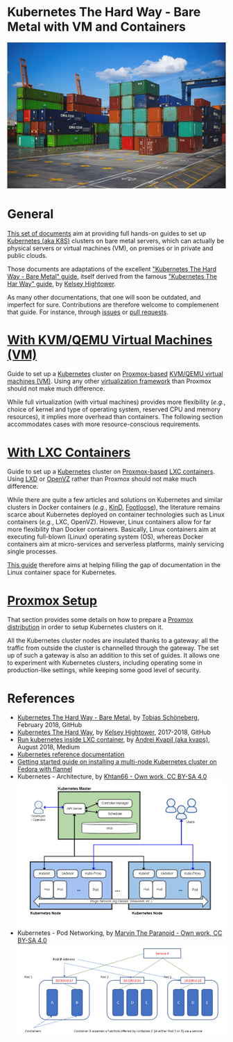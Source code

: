 Kubernetes The Hard Way - Bare Metal with VM and Containers
===========================================================

![Containers on Docks](https://github.com/cloud-helpers/kubernetes-hard-way-bare-metal/blob/master/img/Containers%20on%20Docks%20-%20Pixabay.jpg)

# General
[This set of documents](https://github.com/cloud-helpers/cloud-helpers/kubernetes-hard-way-bare-metal/blob/master/README.md)
aim at providing full hands-on guides to set up
[Kubernetes (aka K8S)](https://kubernetes.io) clusters on bare metal servers,
which can actually be physical servers or virtual machines (VM),
on premises or in private and public clouds.

Those documents are adaptations of the excellent
["Kubernetes The Hard Way - Bare Metal"
guide](https://github.com/Praqma/LearnKubernetes/blob/master/kamran/Kubernetes-The-Hard-Way-on-BareMetal.md),
itself derived from the famous
["Kubernetes The Har Way"
guide](https://github.com/kelseyhightower/kubernetes-the-hard-way),
by [Kelsey Hightower](https://github.com/kelseyhightower).

As many other documentations, that one will soon be outdated, and imperfect
for sure. Contributions are therefore welcome to complemenent that guide.
For instance, through
[issues](https://github.com/cloud-helpers/kubernetes-hard-way-proxmox-lxc/issues) or
[pull requests](https://github.com/cloud-helpers/kubernetes-hard-way-proxmox-lxc/pulls).

# [With KVM/QEMU Virtual Machines (VM)](https://github.com/cloud-helpers/kubernetes-hard-way-bare-metal/blob/master/kvm-qemu/README.md)
Guide to set up a [Kubernetes](https://kubernetes.io) cluster on
[Proxmox-based](https://www.proxmox.com/en/proxmox-ve/features)
[KVM/QEMU virtual machines (VM)](https://en.wikipedia.org/wiki/Kernel-based_Virtual_Machine).
Using any other
[virtualization framework](https://en.wikipedia.org/wiki/OS-level_virtualisation)
than Proxmox should not make much difference.

While full virtualization (with virtual machines) provides more flexibility
(_e.g._, choice of kernel and type of operating system, reserved CPU and
memory resources), it implies more overhead than containers.
The following section accommodates cases with more resource-conscious
requirements.

# [With LXC Containers](https://github.com/cloud-helpers/kubernetes-hard-way-bare-metal/blob/master/lxc/README.md)
Guide to set up a [Kubernetes](https://kubernetes.io) cluster on
[Proxmox-based](https://www.proxmox.com/en/proxmox-ve/features)
[LXC containers](https://linuxcontainers.org/#LXC).
Using [LXD](https://linuxcontainers.org/#LXD) or [OpenVZ](https://openvz.org)
rather than Proxmox should not make much difference.

While there are quite a few articles and solutions on Kubernetes and similar
clusters in Docker containers (_e.g._, [KinD](https://kind.sigs.k8s.io),
[Footloose](https://github.com/weaveworks/footloose)), the literature remains
scarce about Kubernetes deployed on container technologies
such as Linux containers (_e.g._, LXC, OpenVZ).
However, Linux containers allow for far more flexibility than Docker
containers. Basically, Linux containers aim at executing full-blown (Linux)
operating system (OS), whereas Docker containers aim at micro-services
and serverless platforms, mainly servicing single processes.

[This guide](https://github.com/cloud-helpers/cloud-helpers/kubernetes-hard-way-bare-metal/blob/master/lxc/README.md)
therefore aims at helping filling the gap of documentation in the
Linux container space for Kubernetes.

# [Proxmox Setup](https://github.com/cloud-helpers/kubernetes-hard-way-bare-metal/blob/master/proxmox/README.md)
That section provides some details on how to prepare a
[Proxmox distribution](https://pve.proxmox.com) in order
to setup Kubernetes clusters on it.

All the Kubernetes cluster nodes are insulated thanks to a gateway:
all the traffic from outside the cluster is channelled through the gateway.
The set up of such a gateway is also an addition to this set of guides.
It allows one to experiment with Kubernetes clusters, including operating
some in production-like settings, while keeping some good level of security.

# References
* [Kubernetes The Hard Way - Bare Metal](https://github.com/Praqma/LearnKubernetes/blob/master/kamran/Kubernetes-The-Hard-Way-on-BareMetal.md),
  by [Tobias Schöneberg](https://github.com/metas-ts),
  February 2018, GitHub
* [Kubernetes The Hard Way](https://github.com/kelseyhightower/kubernetes-the-hard-way),
  by [Kelsey Hightower](https://github.com/kelseyhightower),
  2017-2018, GitHub
* [Run kubernetes inside LXC container](https://medium.com/@kvaps/run-kubernetes-in-lxc-container-f04aa94b6c9c),
  by [Andrei Kvapil (aka kvaps)](https://medium.com/@kvaps),
  August 2018, Medium
* [Kubernetes reference documentation](https://kubernetes.io/docs/reference/)
* [Getting started guide on installing a multi-node Kubernetes cluster
  on Fedora with flannel](https://kubernetes.io/docs/getting-started-guides/fedora/flannel_multi_node_cluster/)
* Kubernetes - Architecture, by
  [Khtan66 - Own work, CC BY-SA 4.0](https://commons.wikimedia.org/w/index.php?curid=53571935)
  ![Kubernetes - Architecture](https://github.com/cloud-helpers/kubernetes-hard-way-bare-metal/blob/master/lxc/img/Kubernetes%20-%20Architecture.png "Kubernetes - Architecture")
* Kubernetes - Pod Networking, by
  [Marvin The Paranoid - Own work, CC BY-SA 4.0](https://commons.wikimedia.org/w/index.php?curid=75140812)
  ![Kubernetes - Pod Networking](https://github.com/cloud-helpers/kubernetes-hard-way-bare-metal/blob/master/lxc/img/Kubernetes%20-%20Pod%20Networking.png "Kubernetes - Pod Networking")


